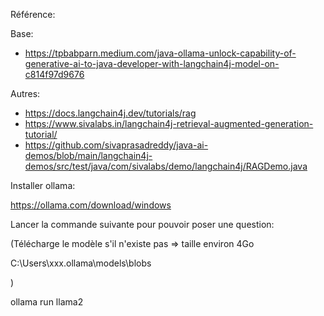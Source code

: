 Référence:

Base:

* https://tpbabparn.medium.com/java-ollama-unlock-capability-of-generative-ai-to-java-developer-with-langchain4j-model-on-c814f97d9676

Autres:

* https://docs.langchain4j.dev/tutorials/rag
* https://www.sivalabs.in/langchain4j-retrieval-augmented-generation-tutorial/
* https://github.com/sivaprasadreddy/java-ai-demos/blob/main/langchain4j-demos/src/test/java/com/sivalabs/demo/langchain4j/RAGDemo.java

Installer ollama:

https://ollama.com/download/windows

Lancer la commande suivante pour pouvoir poser une question:

(Télécharge le modèle s'il n'existe pas => taille environ 4Go

C:\Users\xxx\.ollama\models\blobs

)

ollama run llama2

